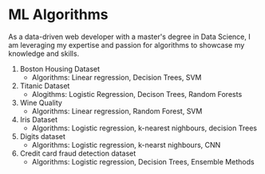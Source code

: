# ML Algorithms
As a data-driven web developer with a master's degree in Data Science, I am leveraging my expertise and passion for algorithms to showcase my knowledge and skills.

1. Boston Housing Dataset
   - Algorithms: Linear regression, Decision Trees, SVM
2. Titanic Dataset
   - Alogithms: Logistic Regression, Decison Trees, Random Forests
3. Wine Quality
   - Algorithms: Linear regression, Random Forest, SVM
4. Iris Dataset
   - Algorithms: Logistic regression, k-nearest nighbours, decision Trees
5. Digits dataset
   - Algorithms: Logistic regression, k-nearst nighbours, CNN
6. Credit card fraud detection dataset
   - Algorithms: Logistic regression, Decision Trees, Ensemble Methods
